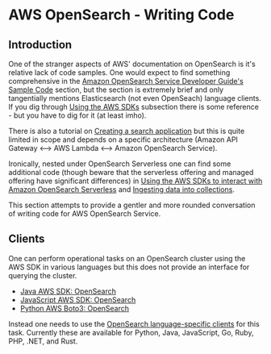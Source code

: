 # AWS OpenSearch - Writing Code

## Introduction

One of the stranger aspects of AWS' documentation on OpenSearch is it's relative lack of code samples. One would expect to find something comprehensive in the [Amazon OpenSearch Service Developer Guide's Sample Code](https://docs.aws.amazon.com/opensearch-service/latest/developerguide/samplecode.html) section, but the section is extremely brief and only tangentially mentions Elasticsearch (not even OpenSeach) language clients. If you dig through [Using the AWS SDKs](https://docs.aws.amazon.com/opensearch-service/latest/developerguide/configuration-samples.html) subsection there is some reference - but you have to dig for it (at least imho).

There is also a tutorial on [Creating a search application](https://docs.aws.amazon.com/opensearch-service/latest/developerguide/search-example.html) but this is quite limited in scope and depends on a specific architecture (Amazon API Gateway <--> AWS Lambda <--> Amazon OpenSearch Service).

Ironically, nested under OpenSearch Serverless one can find some additional code (though beware that the serverless offering and managed offering have significant differences) in [Using the AWS SDKs to interact with Amazon OpenSearch Serverless](https://docs.aws.amazon.com/opensearch-service/latest/developerguide/serverless-sdk.html) and [Ingesting data into collections](https://docs.aws.amazon.com/opensearch-service/latest/developerguide/serverless-clients.html).

This section attempts to provide a gentler and more rounded conversation of writing code for AWS OpenSearch Service.

## Clients

One can perform operational tasks on an OpenSearch cluster using the AWS SDK in various languages but this does not provide an interface for querying the cluster.
- [Java AWS SDK: OpenSearch](https://sdk.amazonaws.com/java/api/latest/software/amazon/awssdk/services/opensearch/package-summary.html)
- [JavaScript AWS SDK: OpenSearch](https://docs.aws.amazon.com/AWSJavaScriptSDK/v3/latest/client/opensearch/)
- [Python AWS Boto3: OpenSearch](https://boto3.amazonaws.com/v1/documentation/api/latest/reference/services/opensearch.html)

Instead one needs to use the [OpenSearch language-specific clients](https://opensearch.org/docs/latest/clients/) for this task. Currently these are available for Python, Java, JavaScript, Go, Ruby, PHP, .NET, and Rust.

